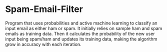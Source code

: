 # Spam-Email-Filter
Program that uses probabilities and active machine learning to classify an input email as either ham or spam. It initially relies on sample ham and spam emails as training data. Then it calculates the probability of the new user input being spam/ham and updates its training data, making the algorithm grow in accuracy with each iteration. 

